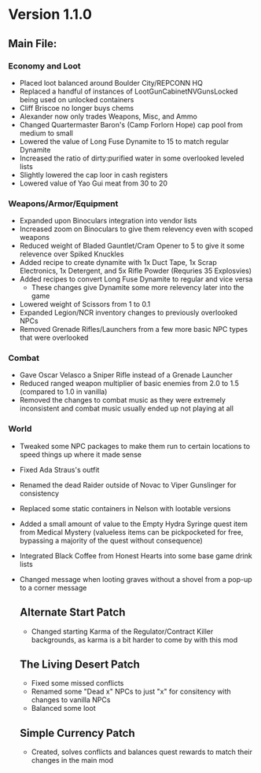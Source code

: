 # Version 1.1.0 
## Main File:
### Economy and Loot
- Placed loot balanced around Boulder City/REPCONN HQ
- Replaced a handful of instances of LootGunCabinetNVGunsLocked being used on unlocked containers
- Cliff Briscoe no longer buys chems
- Alexander now only trades Weapons, Misc, and Ammo
- Changed Quartermaster Baron's (Camp Forlorn Hope) cap pool from medium to small
- Lowered the value of Long Fuse Dynamite to 15 to match regular Dynamite
- Increased the ratio of dirty:purified water in some overlooked leveled lists
- Slightly lowered the cap loor in cash registers
- Lowered value of Yao Gui meat from 30 to 20
### Weapons/Armor/Equipment
- Expanded upon Binoculars integration into vendor lists
- Increased zoom on Binoculars to give them relevency even with scoped weapons
- Reduced weight of Bladed Gauntlet/Cram Opener to 5 to give it some relevence over Spiked Knuckles
- Added recipe to create dynamite with 1x Duct Tape, 1x Scrap Electronics, 1x Detergent, and 5x Rifle Powder (Requries 35 Explosvies)
- Added recipes to convert Long Fuse Dynamite to regular and vice versa
    - These changes give Dynamite some more relevency later into the game
- Lowered weight of Scissors from 1 to 0.1
- Expanded Legion/NCR inventory changes to previously overlooked NPCs
- Removed Grenade Rifles/Launchers from a few more basic NPC types that were overlooked
### Combat
- Gave Oscar Velasco a Sniper Rifle instead of a Grenade Launcher
- Reduced ranged weapon multiplier of basic enemies from 2.0 to 1.5 (compared to 1.0 in vanilla)
- Removed the changes to combat music as they were extremely inconsistent and combat music usually ended up not playing at all
### World
- Tweaked some NPC packages to make them run to certain locations to speed things up where it made sense
- Fixed Ada Straus's outfit
- Renamed the dead Raider outside of Novac to Viper Gunslinger for consistency
- Replaced some static containers in Nelson with lootable versions
- Added a small amount of value to the Empty Hydra Syringe quest item from Medical Mystery (valueless items can be pickpocketed for free, bypassing a majority of the quest without consequence)
- Integrated Black Coffee from Honest Hearts into some base game drink lists
- Changed message when looting graves without a shovel from a pop-up to a corner message

  ## Alternate Start Patch
  - Changed starting Karma of the Regulator/Contract Killer backgrounds, as karma is a bit harder to come by with this mod

  ## The Living Desert Patch
  - Fixed some missed conflicts
  - Renamed some "Dead x" NPCs to just "x" for consitency with changes to vanilla NPCs
  - Balanced some loot
 
  ## Simple Currency Patch
  - Created, solves conflicts and balances quest rewards to match their changes in the main mod
